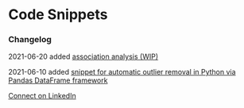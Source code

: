 # Code Snippets

### Changelog
2021-06-20 added [association analysis (WIP)](https://github.com/fabian-rudolf/snippets/blob/main/association_analysis/association_analysis.ipynb)

2021-06-10 added [snippet for automatic outlier removal in Python via Pandas DataFrame framework](https://github.com/fabian-rudolf/snippets/blob/main/remove_scalar_outliers/remove_scalar_outliers.ipynb)

[Connect on LinkedIn](https://www.linkedin.com/in/%F0%9F%8C%8F-fabian-rudolf-10a4b4114/)
